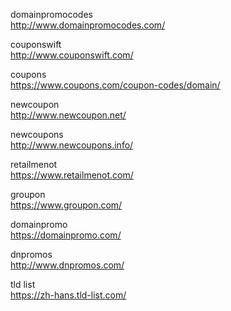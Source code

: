 domainpromocodes  
http://www.domainpromocodes.com/

couponswift  
http://www.couponswift.com/

coupons  
https://www.coupons.com/coupon-codes/domain/

newcoupon  
http://www.newcoupon.net/

newcoupons  
http://www.newcoupons.info/

retailmenot  
https://www.retailmenot.com/

groupon  
https://www.groupon.com/

domainpromo  
https://domainpromo.com/

dnpromos  
http://www.dnpromos.com/

tld list  
https://zh-hans.tld-list.com/
